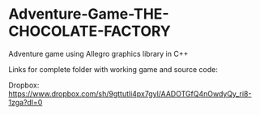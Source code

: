 # Adventure-Game-THE-CHOCOLATE-FACTORY
Adventure game using Allegro graphics library in C++


Links for complete folder with working game and source code:

Dropbox:
    https://www.dropbox.com/sh/9gttutli4px7gyl/AADOTGfQ4nOwdyQy_ri8-1zga?dl=0
    

